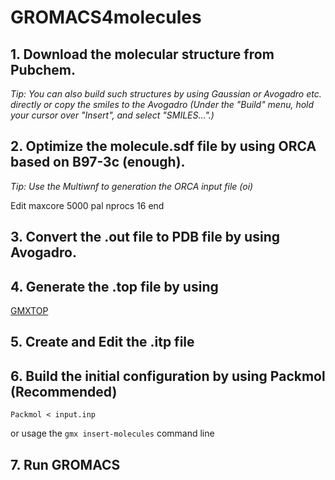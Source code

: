 # GROMACS4molecules
## 1. Download the molecular structure from Pubchem.

*Tip: You can also build such structures by using Gaussian or Avogadro etc. directly or copy the smiles to the Avogadro (Under the "Build" menu, hold your cursor over "Insert", and select "SMILES...".)*

## 2. Optimize the molecule.sdf file by using ORCA based on B97-3c (enough).

*Tip: Use the Multiwnf to generation the ORCA input file (oi)*

Edit maxcore 5000 pal nprocs 16 end

## 3. Convert the .out file to PDB file by using Avogadro.

## 4. Generate the .top file by using

[GMXTOP](https://jerkwin.github.io/prog/gmxtop.html)

## 5. Create and Edit the .itp file

## 6. Build the initial configuration by using Packmol (Recommended)

`Packmol < input.inp`

or usage the `gmx insert-molecules` command line

## 7. Run GROMACS


